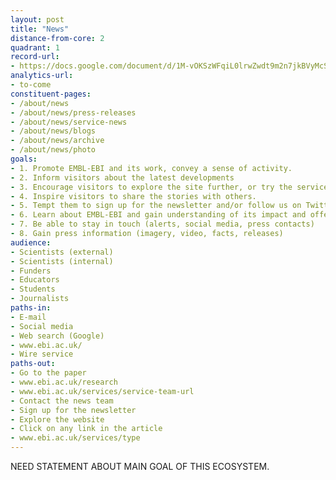 ```yaml
---
layout: post
title: "News"
distance-from-core: 2
quadrant: 1
record-url:
- https://docs.google.com/document/d/1M-vOKSzWFqiL0lrwZwdt9m2n7jkBVyMcSrFw843RuVs
analytics-url:
- to-come
constituent-pages:
- /about/news
- /about/news/press-releases
- /about/news/service-news
- /about/news/blogs
- /about/news/archive
- /about/news/photo
goals:
- 1. Promote EMBL-EBI and its work, convey a sense of activity.
- 2. Inform visitors about the latest developments
- 3. Encourage visitors to explore the site further, or try the service/read the article.
- 4. Inspire visitors to share the stories with others.
- 5. Tempt them to sign up for the newsletter and/or follow us on Twitter.
- 6. Learn about EMBL-EBI and gain understanding of its impact and offerings.
- 7. Be able to stay in touch (alerts, social media, press contacts)
- 8. Gain press information (imagery, video, facts, releases)
audience:
- Scientists (external)
- Scientists (internal)
- Funders
- Educators
- Students
- Journalists
paths-in:
- E-mail
- Social media
- Web search (Google)
- www.ebi.ac.uk/
- Wire service
paths-out:
- Go to the paper
- www.ebi.ac.uk/research
- www.ebi.ac.uk/services/service-team-url
- Contact the news team
- Sign up for the newsletter
- Explore the website
- Click on any link in the article
- www.ebi.ac.uk/services/type
---
```


NEED STATEMENT ABOUT MAIN GOAL OF THIS ECOSYSTEM.
